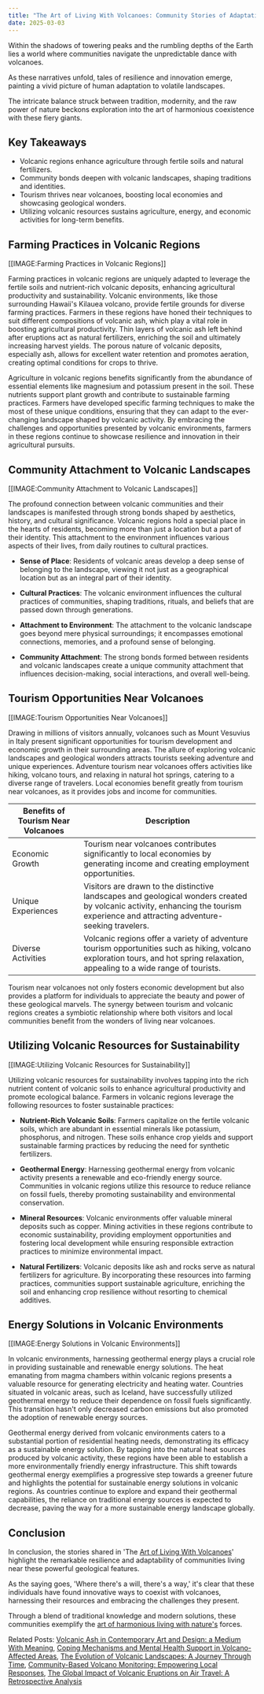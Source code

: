 ```yaml
---
title: "The Art of Living With Volcanoes: Community Stories of Adaptation"
date: 2025-03-03
---
```


Within the shadows of towering peaks and the rumbling depths of the Earth lies a world where communities navigate the unpredictable dance with volcanoes.

As these narratives unfold, tales of resilience and innovation emerge, painting a vivid picture of human adaptation to volatile landscapes.

The intricate balance struck between tradition, modernity, and the raw power of nature beckons exploration into the art of harmonious coexistence with these fiery giants.

## Key Takeaways

- Volcanic regions enhance agriculture through fertile soils and natural fertilizers.
- Community bonds deepen with volcanic landscapes, shaping traditions and identities.
- Tourism thrives near volcanoes, boosting local economies and showcasing geological wonders.
- Utilizing volcanic resources sustains agriculture, energy, and economic activities for long-term benefits.

## Farming Practices in Volcanic Regions

\[\[IMAGE:Farming Practices in Volcanic Regions\]\]

Farming practices in volcanic regions are uniquely adapted to leverage the fertile soils and nutrient-rich volcanic deposits, enhancing agricultural productivity and sustainability. Volcanic environments, like those surrounding Hawaii's Kilauea volcano, provide fertile grounds for diverse farming practices. Farmers in these regions have honed their techniques to suit different compositions of volcanic ash, which play a vital role in boosting agricultural productivity. Thin layers of volcanic ash left behind after eruptions act as natural fertilizers, enriching the soil and ultimately increasing harvest yields. The porous nature of volcanic deposits, especially ash, allows for excellent water retention and promotes aeration, creating optimal conditions for crops to thrive.

Agriculture in volcanic regions benefits significantly from the abundance of essential elements like magnesium and potassium present in the soil. These nutrients support plant growth and contribute to sustainable farming practices. Farmers have developed specific farming techniques to make the most of these unique conditions, ensuring that they can adapt to the ever-changing landscape shaped by volcanic activity. By embracing the challenges and opportunities presented by volcanic environments, farmers in these regions continue to showcase resilience and innovation in their agricultural pursuits.

## Community Attachment to Volcanic Landscapes

\[\[IMAGE:Community Attachment to Volcanic Landscapes\]\]

The profound connection between volcanic communities and their landscapes is manifested through strong bonds shaped by aesthetics, history, and cultural significance. Volcanic regions hold a special place in the hearts of residents, becoming more than just a location but a part of their identity. This attachment to the environment influences various aspects of their lives, from daily routines to cultural practices.

- **Sense of Place**: Residents of volcanic areas develop a deep sense of belonging to the landscape, viewing it not just as a geographical location but as an integral part of their identity.
    
- **Cultural Practices**: The volcanic environment influences the cultural practices of communities, shaping traditions, rituals, and beliefs that are passed down through generations.
    
- **Attachment to Environment**: The attachment to the volcanic landscape goes beyond mere physical surroundings; it encompasses emotional connections, memories, and a profound sense of belonging.
    
- **Community Attachment**: The strong bonds formed between residents and volcanic landscapes create a unique community attachment that influences decision-making, social interactions, and overall well-being.
    

## Tourism Opportunities Near Volcanoes

\[\[IMAGE:Tourism Opportunities Near Volcanoes\]\]

Drawing in millions of visitors annually, volcanoes such as Mount Vesuvius in Italy present significant opportunities for tourism development and economic growth in their surrounding areas. The allure of exploring volcanic landscapes and geological wonders attracts tourists seeking adventure and unique experiences. Adventure tourism near volcanoes offers activities like hiking, volcano tours, and relaxing in natural hot springs, catering to a diverse range of travelers. Local economies benefit greatly from tourism near volcanoes, as it provides jobs and income for communities.

| **Benefits of Tourism Near Volcanoes** | **Description** |
| --- | --- |
| Economic Growth | Tourism near volcanoes contributes significantly to local economies by generating income and creating employment opportunities. |
| Unique Experiences | Visitors are drawn to the distinctive landscapes and geological wonders created by volcanic activity, enhancing the tourism experience and attracting adventure-seeking travelers. |
| Diverse Activities | Volcanic regions offer a variety of adventure tourism opportunities such as hiking, volcano exploration tours, and hot spring relaxation, appealing to a wide range of tourists. |

Tourism near volcanoes not only fosters economic development but also provides a platform for individuals to appreciate the beauty and power of these geological marvels. The synergy between tourism and volcanic regions creates a symbiotic relationship where both visitors and local communities benefit from the wonders of living near volcanoes.

## Utilizing Volcanic Resources for Sustainability

\[\[IMAGE:Utilizing Volcanic Resources for Sustainability\]\]

Utilizing volcanic resources for sustainability involves tapping into the rich nutrient content of volcanic soils to enhance agricultural productivity and promote ecological balance. Farmers in volcanic regions leverage the following resources to foster sustainable practices:

- **Nutrient-Rich Volcanic Soils**: Farmers capitalize on the fertile volcanic soils, which are abundant in essential minerals like potassium, phosphorus, and nitrogen. These soils enhance crop yields and support sustainable farming practices by reducing the need for synthetic fertilizers.
    
- **Geothermal Energy**: Harnessing geothermal energy from volcanic activity presents a renewable and eco-friendly energy source. Communities in volcanic regions utilize this resource to reduce reliance on fossil fuels, thereby promoting sustainability and environmental conservation.
    
- **Mineral Resources**: Volcanic environments offer valuable mineral deposits such as copper. Mining activities in these regions contribute to economic sustainability, providing employment opportunities and fostering local development while ensuring responsible extraction practices to minimize environmental impact.
    
- **Natural Fertilizers**: Volcanic deposits like ash and rocks serve as natural fertilizers for agriculture. By incorporating these resources into farming practices, communities support sustainable agriculture, enriching the soil and enhancing crop resilience without resorting to chemical additives.
    

## Energy Solutions in Volcanic Environments

\[\[IMAGE:Energy Solutions in Volcanic Environments\]\]

In volcanic environments, harnessing geothermal energy plays a crucial role in providing sustainable and renewable energy solutions. The heat emanating from magma chambers within volcanic regions presents a valuable resource for generating electricity and heating water. Countries situated in volcanic areas, such as Iceland, have successfully utilized geothermal energy to reduce their dependence on fossil fuels significantly. This transition hasn't only decreased carbon emissions but also promoted the adoption of renewable energy sources.

Geothermal energy derived from volcanic environments caters to a substantial portion of residential heating needs, demonstrating its efficacy as a sustainable energy solution. By tapping into the natural heat sources produced by volcanic activity, these regions have been able to establish a more environmentally friendly energy infrastructure. This shift towards geothermal energy exemplifies a progressive step towards a greener future and highlights the potential for sustainable energy solutions in volcanic regions. As countries continue to explore and expand their geothermal capabilities, the reliance on traditional energy sources is expected to decrease, paving the way for a more sustainable energy landscape globally.

## Conclusion

In conclusion, the stories shared in 'The [Art of Living With Volcanoes](https://magmamatters.com/geothermal-energy-and-its-volcanic-origins/ "Geothermal Energy and Its Volcanic Origins")' highlight the remarkable resilience and adaptability of communities living near these powerful geological features.

As the saying goes, 'Where there's a will, there's a way,' it's clear that these individuals have found innovative ways to coexist with volcanoes, harnessing their resources and embracing the challenges they present.

Through a blend of traditional knowledge and modern solutions, these communities exemplify the [art of harmonious living with nature's](https://magmamatters.com/the-art-and-science-of-volcano-monitoring/ "The Art and Science of Volcano Monitoring") forces.

Related Posts: [Volcanic Ash in Contemporary Art and Design: a Medium With Meaning](https://magmamatters.com/volcanic-ash-in-contemporary-art-and-design-a-medium-with-meaning-2/), [Coping Mechanisms and Mental Health Support in Volcano-Affected Areas](https://magmamatters.com/coping-mechanisms-and-mental-health-support-in-volcano-affected-areas-2/), [The Evolution of Volcanic Landscapes: A Journey Through Time](https://magmamatters.com/the-evolution-of-volcanic-landscapes-a-journey-through-time-2/), [Community-Based Volcano Monitoring: Empowering Local Responses](https://magmamatters.com/community-based-volcano-monitoring-empowering-local-responses-2/), [The Global Impact of Volcanic Eruptions on Air Travel: A Retrospective Analysis](https://magmamatters.com/the-global-impact-of-volcanic-eruptions-on-air-travel-a-retrospective-analysis-2/)
